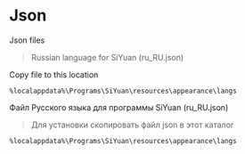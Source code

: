 # Json
Json files

> Russian language for SiYuan (ru_RU.json)

Copy file to this location

`%localappdata%\Programs\SiYuan\resources\appearance\langs`

Файл Русского языка для программы SiYuan (ru_RU.json)

> Для установки скопировать файл json в этот каталог

`%localappdata%\Programs\SiYuan\resources\appearance\langs`
